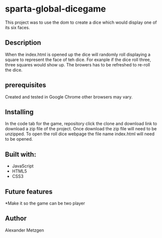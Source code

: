 # sparta-global-dicegame
This project was to use the dom to create a dice which would display one of its six faces.

## Description
When the index.html is opened up the dice will randomly roll displaying a square to represent the face of teh dice. For exanple if the dice roll three, three squares would show up. The browers has to be refreshed to re-roll the dice.

## prerequisites
Created and tested in Google Chrome other browsers may vary.

## Installing
In the code tab for the game, repository click the clone and download link to download a zip file of the project. Once download the zip file will need to be unzipped. To open the roll dice webpage the file name index.html will need to be opened.

## Built with:
* JavaScript
* HTML5
* CSS3

## Future features
*Make it so the game can be two player

## Author
Alexander Metzgen
